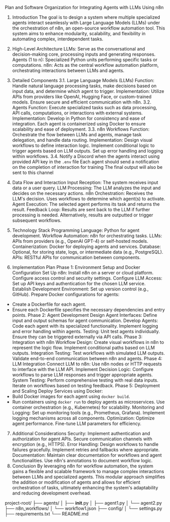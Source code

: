Plan and Software Organization for Integrating Agents with LLMs Using n8n

1. Introduction
The goal is to design a system where multiple specialized agents interact seamlessly with Large Language Models (LLMs) under the orchestration of n8n, an open-source workflow automation tool. This system aims to enhance modularity, scalability, and flexibility in automating complex, interdependent tasks.

2. High-Level Architecture
LLMs: Serve as the conversational and decision-making core, processing inputs and generating responses.
Agents (1 to n): Specialized Python units performing specific tasks or computations.
n8n: Acts as the central workflow automation platform, orchestrating interactions between LLMs and agents.
3. Detailed Components
3.1. Large Language Models (LLMs)
Function: Handle natural language processing tasks, make decisions based on input data, and determine which agent to trigger.
Implementation:
Utilize APIs from providers like OpenAI, Hugging Face, or custom-trained models.
Ensure secure and efficient communication with n8n.
3.2. Agents
Function: Execute specialized tasks such as data processing, API calls, computations, or interactions with external systems.
Implementation:
Develop in Python for consistency and ease of integration.
Each agent is containerized using Docker to ensure scalability and ease of deployment.
3.3. n8n Workflows
Function: Orchestrate the flow between LLMs and agents, manage task delegation, and handle data routing.
Implementation:
Design visual workflows to define interaction logic.
Implement conditional logic to trigger agents based on LLM outputs.
Set up error handling and logging within workflows.
3.4. Notify a Discord when the agents interact using provided API key in the `.env` file 
Each agent should send a notification on the completion of interaction for training
The final output will also be sent to this channel
4. Data Flow and Interaction
Input Reception: The system receives input data or a user query.
LLM Processing: The LLM analyzes the input and decides on the necessary actions.
n8n Orchestration:
Receives the LLM's decision.
Uses workflows to determine which agent(s) to activate.
Agent Execution: The selected agent performs its task and returns the result.
Feedback Loop:
Results are sent back to the LLM if further processing is needed.
Alternatively, results are outputted or trigger subsequent workflows.
5. Technology Stack
Programming Language: Python for agent development.
Workflow Automation: n8n for orchestrating tasks.
LLMs: APIs from providers (e.g., OpenAI GPT-4) or self-hosted models.
Containerization: Docker for deploying agents and services.
Database: Optional, for storing state, logs, or intermediate data (e.g., PostgreSQL).
APIs: RESTful APIs for communication between components.
6. Implementation Plan
Phase 1: Environment Setup and Docker Configuration
Set Up n8n:
Install n8n on a server or cloud platform.
Configure access control and security settings.
Configure LLM Access:
Set up API keys and authentication for the chosen LLM service.
Establish Development Environment:
Set up version control (e.g., GitHub).
Prepare Docker configurations for agents:
- Create a Dockerfile for each agent.
- Ensure each Dockerfile specifies the necessary dependencies and entry points.
Phase 2: Agent Development
Design Agent Interfaces:
Define input and output schemas for agent communication.
Develop Agents:
Code each agent with its specialized functionality.
Implement logging and error handling within agents.
Testing:
Unit test agents individually.
Ensure they can be triggered externally via API calls.
Phase 3: Integration with n8n
Workflow Design:
Create visual workflows in n8n to represent the logic flow.
Implement conditional paths based on LLM outputs.
Integration Testing:
Test workflows with simulated LLM outputs.
Validate end-to-end communication between n8n and agents.
Phase 4: LLM Integration
Connect LLM to n8n:
Use n8n nodes or HTTP requests to interface with the LLM API.
Implement Decision Logic:
Configure workflows to parse LLM responses and trigger appropriate agents.
System Testing:
Perform comprehensive testing with real data inputs.
Iterate on workflows based on testing feedback.
Phase 5: Deployment and Scaling
Deploy Services using Docker:
- Build Docker images for each agent using `docker build`.
- Run containers using `docker run` to deploy agents as microservices.
Use container orchestration (e.g., Kubernetes) for scalability.
Monitoring and Logging:
Set up monitoring tools (e.g., Prometheus, Grafana).
Implement logging mechanisms across all components.
Optimization:
Optimize agent performance.
Fine-tune LLM parameters for efficiency.
7. Additional Considerations
Security:
Implement authentication and authorization for agent APIs.
Secure communication channels with encryption (e.g., HTTPS).
Error Handling:
Design workflows to handle failures gracefully.
Implement retries and fallbacks where appropriate.
Documentation:
Maintain clear documentation for workflows and agent functionalities.
Use n8n's annotations to document workflow logic.
8. Conclusion
By leveraging n8n for workflow automation, the system gains a flexible and scalable framework to manage complex interactions between LLMs and specialized agents. This modular approach simplifies the addition or modification of agents and allows for efficient orchestration of tasks, ultimately enhancing the system's adaptability and reducing development overhead.


project-root/
├── agents/
│   ├── __init__.py
│   ├── agent1.py
│   └── agent2.py
├── n8n_workflows/
│   └── workflow1.json
├── config/
│   └── settings.py
├── requirements.txt
└── README.md




